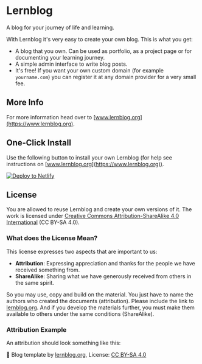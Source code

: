 # Lernblog

A blog for your journey of life and learning.

With Lernblog it's very easy to create your own blog. This is what you get:

- A blog that you own. Can be used as portfolio, as a project page or for documenting your learning journey.
- A simple admin interface to write blog posts.
- It's free! If you want your own custom domain (for example `yourname.com`) you can register it at any domain provider for a very small fee.

## More Info

For more information head over to [www.lernblog.org](https://www.lernblog.org).

## One-Click Install

Use the following button to install your own Lernblog (for help see instructions on [www.lernblog.org](https://www.lernblog.org)).

<a href="https://app.netlify.com/start/deploy?repository=https://github.com/marcojakob/lernblog&amp;stack=cms"><img src="https://www.netlify.com/img/deploy/button.svg" alt="Deploy to Netlify"></a>

## License

You are allowed to reuse Lernblog and create your own versions of it. The work is licensed under [Creative Commons Attribution-ShareAlike 4.0 International](https://creativecommons.org/licenses/by-sa/4.0/) (CC BY-SA 4.0).

### What does the License Mean?

This license expresses two aspects that are important to us:

- **Attribution**: Expressing appreciation and thanks for the people we have received something from.
- **ShareAlike**: Sharing what we have generously received from others in the same spirit.

So you may use, copy and build on the material. You just have to name the authors who created the documents (attribution). Please include the link to [lernblog.org](https://www.lernblog.org). And if you develop the materials further, you must make them available to others under the same conditions (ShareAlike).

### Attribution Example

An attribution should look something like this:

📌 Blog template by [lernblog.org](https://www.lernblog.org), License: [CC BY-SA 4.0](https://creativecommons.org/licenses/by-sa/4.0/)
